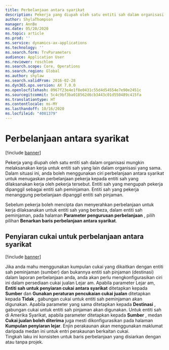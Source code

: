 ```yaml
---
title: Perbelanjaan antara syarikat
description: Pekerja yang diupah oleh satu entiti sah dalam organisasi mungkin melaksanakan kerja untuk entiti sah yang lain dalam organisasi yang sama. Dalam situasi ini, anda boleh menggunakan ciri perbelanjaan antara syarikat untuk menugaskan perbelanjaan pekerja kepada entiti sah yang dilaksanakan kerja oleh pekerja tersebut.
author: ShylaThompson
manager: AnnBe
ms.date: 05/20/2020
ms.topic: article
ms.prod: ''
ms.service: dynamics-ax-applications
ms.technology: ''
ms.search.form: TrvParameters
audience: Application User
ms.reviewer: roschlom
ms.search.scope: Core, Operations
ms.search.region: Global
ms.author: shylaw
ms.search.validFrom: 2016-02-28
ms.dyn365.ops.version: AX 7.0.0
ms.openlocfilehash: 0967f23e4e1f8e0431c55d4d54554e7e90e2451c
ms.sourcegitcommit: 5c4c9bf3ba018562d6cb3443c01d550489c415fa
ms.translationtype: HT
ms.contentlocale: ms-MY
ms.lasthandoff: 10/16/2020
ms.locfileid: "4081379"
---
```

# <a name="intercompany-expenses"></a>Perbelanjaan antara syarikat

[!include [banner](../includes/banner.md)]

Pekerja yang diupah oleh satu entiti sah dalam organisasi mungkin melaksanakan kerja untuk entiti sah yang lain dalam organisasi yang sama. Dalam situasi ini, anda boleh menggunakan ciri perbelanjaan antara syarikat untuk menugaskan perbelanjaan pekerja kepada entiti sah yang dilaksanakan kerja oleh pekerja tersebut. Entiti sah yang mengupah pekerja dipanggil sebagai entiti sah peminjaman. Entiti sah yang pekerja menanggung perbelanjaan dipanggil entiti sah pinjaman. 

Sebelum pekerja boleh mencipta dan menyerahkan perbelanjaan untuk kerja dilaksanakan untuk entiti sah yang berbeza, dalam entiti sah peminjaman, pada halaman **Parameter pengurusan perbelanjaan** , pilih pilihan **Benarkan baris perbelanjaan antara syarikat**. 

## <a name="tax-posting-for-intercompany-expenses"></a>Penyiaran cukai untuk perbelanjaan antara syarikat

[!include [banner](../includes/banner.md)]

Jika anda mahu menggunakan kumpulan cukai yang dikaitkan dengan entiti sah peminjaman (sumber) dan bukannya entiti sah pinjaman (destinasi) dalam laporan perbelanjaan anda, anda akan perlu mengkonfigurasikan ciri ini dalam persediaan cukai jualan Lejar am. Apabila parameter Lejar am, **Entiti sah untuk penyiaran cukai antara syarikat** ditetapkan kepada **Sumber** dan **Gunakan peraturan pencukaian cukai jualan** ditetapkan kepada **Tidak** , gabungan cukai untuk entiti sah peminjaman akan digunakan. Apabila parameter yang sama ditetapkan kepada **Destinasi** , gabungan cukai untuk entiti sah pinjaman akan digunakan. Untuk entiti sah di Amerika Syarikat, apabila parameter ditetapkan kepada **Sumber** , medan **Cukai jualan boleh diterima** juga mesti dikonfigurasikan pada halaman  **Kumpulan penyiaran lejar**. Enjin perakaunan akan menggunakan maklumat daripada medan ini untuk entri perakaunan berkaitan cukai.   
Tingkah laku ini konsisten untuk baris perbelanjaan yang disiarkan dengan atau tanpa projek.  
